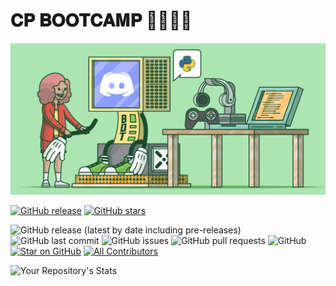 <a name="title"></a>
# 𝐂𝐏 𝐁𝐎𝐎𝐓𝐂𝐀𝐌𝐏 👩‍💻👨‍💻

![Banner](https://github.com/Sayak11/theGeekBot/blob/master/gfgpic_1.jpg)

[![GitHub release](https://img.shields.io/github/release/Naereen/StrapDown.js.svg)](https://GitHub.com/GFG-CLUB-KIIT/100-Days-of-Code/releases/)
[![GitHub stars](https://img.shields.io/github/stars/Naereen/StrapDown.js.svg?style=social&label=Star&maxAge=2592000)](https://GitHub.com/GFG-CLUB-KIIT/100-Days-of-Code/stargazers/)


![GitHub release (latest by date including pre-releases)](https://img.shields.io/github/v/release/GFG-CLUB-KIIT/100-Days-of-Code?include_prereleases)
![GitHub last commit](https://img.shields.io/github/last-commit/GFG-CLUB-KIIT/100-Days-of-Code)
![GitHub issues](https://img.shields.io/github/issues-raw/GFG-CLUB-KIIT/100-Days-of-Code)
![GitHub pull requests](https://img.shields.io/github/issues-pr/GFG-CLUB-KIIT/100-Days-of-Code)
![GitHub](https://img.shields.io/github/license/Sayak11/theGeekBot)
[![Star on GitHub](https://img.shields.io/github/stars/GFG-CLUB-KIIT/100-Days-of-Code.svg?style=social)](https://github.com/all-contributors/all-contributors/stargazers)
 [![All Contributors](https://img.shields.io/badge/all_contributors-2-orange.svg?style=flat-square)](#contributors-)


![Your Repository's Stats](https://contrib.rocks/image?repo=GFG-CLUB-KIIT/100-Days-of-Code)
